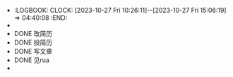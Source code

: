 - :LOGBOOK:
  CLOCK: [2023-10-27 Fri 10:26:11]--[2023-10-27 Fri 15:06:19] =>  04:40:08
  :END:
-
- DONE 改简历
- DONE 投简历
- DONE 写文章
- DONE 见rua
-